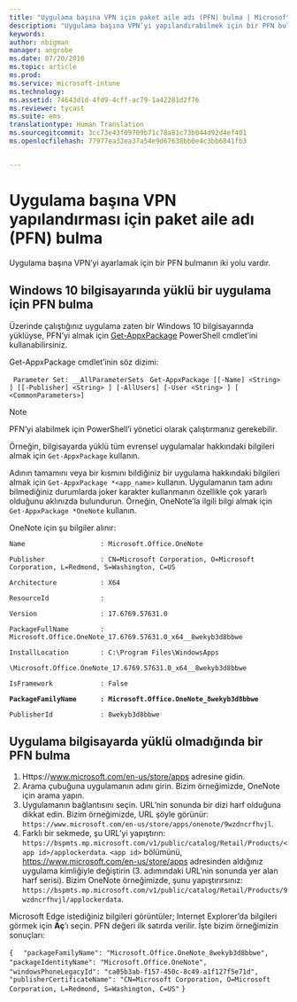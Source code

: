 ```yaml
---
title: "Uygulama başına VPN için paket aile adı (PFN) bulma | Microsoft Intune"
description: "Uygulama başına VPN’yi yapılandırabilmek için bir PFN bulun."
keywords: 
author: nbigman
manager: angrobe
ms.date: 07/20/2016
ms.topic: article
ms.prod: 
ms.service: microsoft-intune
ms.technology: 
ms.assetid: 74643d1d-4fd9-4cff-ac79-1a42281d2f76
ms.reviewer: tycast
ms.suite: ems
translationtype: Human Translation
ms.sourcegitcommit: 3cc73e43f09709b71c78a81c73b044d92d4ef401
ms.openlocfilehash: 77977ea32ea37a54e9d67638bb0e4c3bb6841fb3


---
```


# Uygulama başına VPN yapılandırması için paket aile adı (PFN) bulma

Uygulama başına VPN’yi ayarlamak için bir PFN bulmanın iki yolu vardır.

## Windows 10 bilgisayarında yüklü bir uygulama için PFN bulma

Üzerinde çalıştığınız uygulama zaten bir Windows 10 bilgisayarında yüklüyse, PFN’yi almak için [Get-AppxPackage](https://technet.microsoft.com/library/hh856044.aspx) PowerShell cmdlet’ini kullanabilirsiniz.

Get-AppxPackage cmdlet’inin söz dizimi:

` Parameter Set: __AllParameterSets`
` Get-AppxPackage [[-Name] <String> ] [[-Publisher] <String> ] [-AllUsers] [-User <String> ] [ <CommonParameters>]`

> [!NOTE]
PFN’yi alabilmek için PowerShell’i yönetici olarak çalıştırmanız gerekebilir.

Örneğin, bilgisayarda yüklü tüm evrensel uygulamalar hakkındaki bilgileri almak için `Get-AppxPackage` kullanın.

Adının tamamını veya bir kısmını bildiğiniz bir uygulama hakkındaki bilgileri almak için `Get-AppxPackage *<app_name>` kullanın. Uygulamanın tam adını bilmediğiniz durumlarda joker karakter kullanmanın özellikle çok yararlı olduğunu aklınızda bulundurun. Örneğin, OneNote’la ilgili bilgi almak için `Get-AppxPackage *OneNote` kullanın.


OneNote için şu bilgiler alınır:

`Name                   : Microsoft.Office.OneNote`

`Publisher              : CN=Microsoft Corporation, O=Microsoft Corporation, L=Redmond, S=Washington, C=US`

`Architecture           : X64`

`ResourceId             :`

`Version                : 17.6769.57631.0`

`PackageFullName        : Microsoft.Office.OneNote_17.6769.57631.0_x64__8wekyb3d8bbwe`

`InstallLocation        : C:\Program Files\WindowsApps`

`\Microsoft.Office.OneNote_17.6769.57631.0_x64__8wekyb3d8bbwe`

`IsFramework            : False`

**`PackageFamilyName      : Microsoft.Office.OneNote_8wekyb3d8bbwe`**

`PublisherId            : 8wekyb3d8bbwe`



## Uygulama bilgisayarda yüklü olmadığında bir PFN bulma

1.  Https://www.microsoft.com/en-us/store/apps adresine gidin.
2.  Arama çubuğuna uygulamanın adını girin. Bizim örneğimizde, OneNote için arama yapın.
3.  Uygulamanın bağlantısını seçin. URL’nin sonunda bir dizi harf olduğuna dikkat edin. Bizim örneğimizde, URL şöyle görünür: `https://www.microsoft.com/en-us/store/apps/onenote/9wzdncrfhvjl`.
4.  Farklı bir sekmede, şu URL’yi yapıştırın: `https://bspmts.mp.microsoft.com/v1/public/catalog/Retail/Products/<app id>/applockerdata`. `<app id>` bölümünü, https://www.microsoft.com/en-us/store/apps adresinden aldığınız uygulama kimliğiyle değiştirin (3. adımındaki URL’nin sonunda yer alan harf serisi). Bizim OneNote örneğimizde, şunu yapıştırırsınız: `https://bspmts.mp.microsoft.com/v1/public/catalog/Retail/Products/9wzdncrfhvjl/applockerdata`.

Microsoft Edge istediğiniz bilgileri görüntüler; Internet Explorer’da bilgileri görmek için **Aç**’ı seçin. PFN değeri ilk satırda verilir. İşte bizim örneğimizin sonuçları:


`{`
`  "packageFamilyName": "Microsoft.Office.OneNote_8wekyb3d8bbwe",`
`  "packageIdentityName": "Microsoft.Office.OneNote",`
`  "windowsPhoneLegacyId": "ca05b3ab-f157-450c-8c49-a1f127f5e71d",`
`  "publisherCertificateName": "CN=Microsoft Corporation, O=Microsoft Corporation, L=Redmond, S=Washington, C=US"`
`}`



<!--HONumber=Aug16_HO3-->


